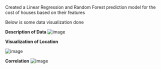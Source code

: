 Created a Linear Regression and Random Forest prediction model for the cost of houses based on their features

Below is some data visualization done

**Description of Data**
![image](https://github.com/LleytonMartin/AI-ML/assets/100320409/35cc5f8d-ad25-4b92-8ffd-1c7be8220675)


**Visualization of Location**

![image](https://github.com/LleytonMartin/AI-ML/assets/100320409/4e7cd28b-7721-49c6-bd14-6344352b463e)


**Correlation**
![image](https://github.com/LleytonMartin/AI-ML/assets/100320409/1aa6c01f-0ee8-402c-8523-b9661be98ca7)



